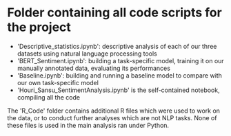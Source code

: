 # Folder containing all code scripts for the project

- 'Descriptive_statistics.ipynb': descriptive analysis of each of our three datasets using natural language processing tools
- 'BERT_Sentiment.ipynb': building a task-specific model, training it on our manually annotated data, evaluating its performances
- 'Baseline.ipynb': building and running a baseline model to compare with our own task-specific model
- 'Houri_Sansu_SentimentAnalysis.ipynb' is the self-contained notebook, compiling all the code

The 'R_Code' folder contains additional R files which were used to work on the data, or to conduct further analyses which are not NLP tasks. None of these files is used in the main analysis ran under Python.
